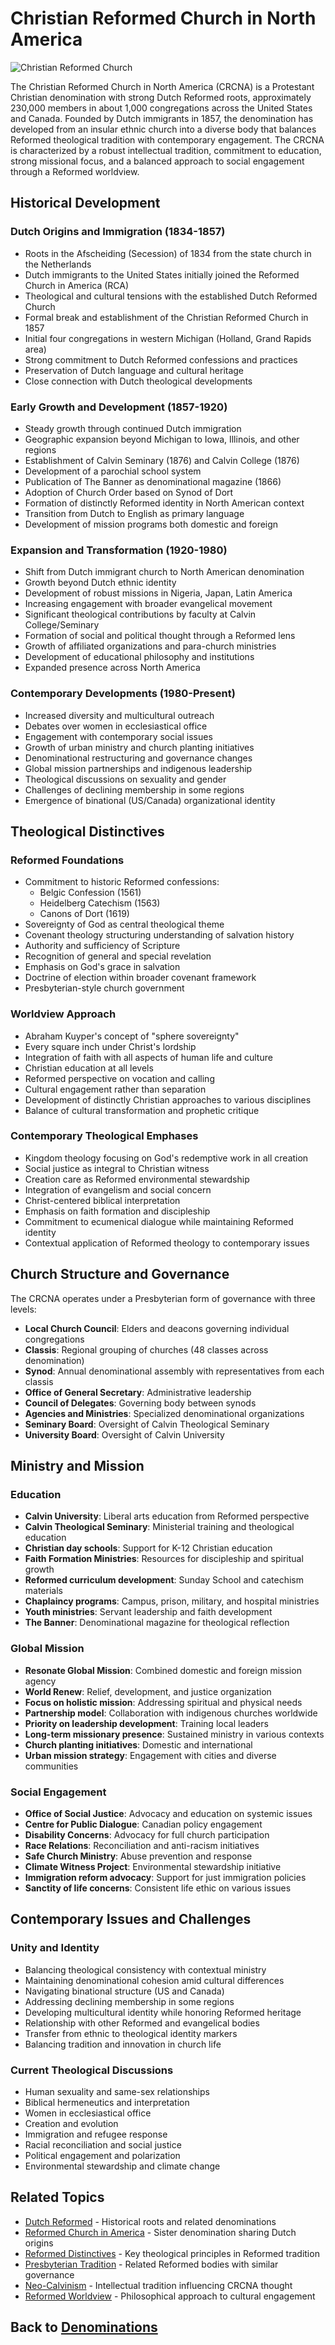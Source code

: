 # Christian Reformed Church in North America

![Christian Reformed Church](christian_reformed.jpg)

The Christian Reformed Church in North America (CRCNA) is a Protestant Christian denomination with strong Dutch Reformed roots, approximately 230,000 members in about 1,000 congregations across the United States and Canada. Founded by Dutch immigrants in 1857, the denomination has developed from an insular ethnic church into a diverse body that balances Reformed theological tradition with contemporary engagement. The CRCNA is characterized by a robust intellectual tradition, commitment to education, strong missional focus, and a balanced approach to social engagement through a Reformed worldview.

## Historical Development

### Dutch Origins and Immigration (1834-1857)

- Roots in the Afscheiding (Secession) of 1834 from the state church in the Netherlands
- Dutch immigrants to the United States initially joined the Reformed Church in America (RCA)
- Theological and cultural tensions with the established Dutch Reformed Church
- Formal break and establishment of the Christian Reformed Church in 1857
- Initial four congregations in western Michigan (Holland, Grand Rapids area)
- Strong commitment to Dutch Reformed confessions and practices
- Preservation of Dutch language and cultural heritage
- Close connection with Dutch theological developments

### Early Growth and Development (1857-1920)

- Steady growth through continued Dutch immigration
- Geographic expansion beyond Michigan to Iowa, Illinois, and other regions
- Establishment of Calvin Seminary (1876) and Calvin College (1876)
- Development of a parochial school system
- Publication of The Banner as denominational magazine (1866)
- Adoption of Church Order based on Synod of Dort
- Formation of distinctly Reformed identity in North American context
- Transition from Dutch to English as primary language
- Development of mission programs both domestic and foreign

### Expansion and Transformation (1920-1980)

- Shift from Dutch immigrant church to North American denomination
- Growth beyond Dutch ethnic identity
- Development of robust missions in Nigeria, Japan, Latin America
- Increasing engagement with broader evangelical movement
- Significant theological contributions by faculty at Calvin College/Seminary
- Formation of social and political thought through a Reformed lens
- Growth of affiliated organizations and para-church ministries
- Development of educational philosophy and institutions
- Expanded presence across North America

### Contemporary Developments (1980-Present)

- Increased diversity and multicultural outreach
- Debates over women in ecclesiastical office
- Engagement with contemporary social issues
- Growth of urban ministry and church planting initiatives
- Denominational restructuring and governance changes
- Global mission partnerships and indigenous leadership
- Theological discussions on sexuality and gender
- Challenges of declining membership in some regions
- Emergence of binational (US/Canada) organizational identity

## Theological Distinctives

### Reformed Foundations

- Commitment to historic Reformed confessions:
  - Belgic Confession (1561)
  - Heidelberg Catechism (1563)
  - Canons of Dort (1619)
- Sovereignty of God as central theological theme
- Covenant theology structuring understanding of salvation history
- Authority and sufficiency of Scripture
- Recognition of general and special revelation
- Emphasis on God's grace in salvation
- Doctrine of election within broader covenant framework
- Presbyterian-style church government

### Worldview Approach

- Abraham Kuyper's concept of "sphere sovereignty"
- Every square inch under Christ's lordship
- Integration of faith with all aspects of human life and culture
- Christian education at all levels
- Reformed perspective on vocation and calling
- Cultural engagement rather than separation
- Development of distinctly Christian approaches to various disciplines
- Balance of cultural transformation and prophetic critique

### Contemporary Theological Emphases

- Kingdom theology focusing on God's redemptive work in all creation
- Social justice as integral to Christian witness
- Creation care as Reformed environmental stewardship
- Integration of evangelism and social concern
- Christ-centered biblical interpretation
- Emphasis on faith formation and discipleship
- Commitment to ecumenical dialogue while maintaining Reformed identity
- Contextual application of Reformed theology to contemporary issues

## Church Structure and Governance

The CRCNA operates under a Presbyterian form of governance with three levels:

- **Local Church Council**: Elders and deacons governing individual congregations
- **Classis**: Regional grouping of churches (48 classes across denomination)
- **Synod**: Annual denominational assembly with representatives from each classis
- **Office of General Secretary**: Administrative leadership
- **Council of Delegates**: Governing body between synods
- **Agencies and Ministries**: Specialized denominational organizations
- **Seminary Board**: Oversight of Calvin Theological Seminary
- **University Board**: Oversight of Calvin University

## Ministry and Mission

### Education

- **Calvin University**: Liberal arts education from Reformed perspective
- **Calvin Theological Seminary**: Ministerial training and theological education
- **Christian day schools**: Support for K-12 Christian education
- **Faith Formation Ministries**: Resources for discipleship and spiritual growth
- **Reformed curriculum development**: Sunday School and catechism materials
- **Chaplaincy programs**: Campus, prison, military, and hospital ministries
- **Youth ministries**: Servant leadership and faith development
- **The Banner**: Denominational magazine for theological reflection

### Global Mission

- **Resonate Global Mission**: Combined domestic and foreign mission agency
- **World Renew**: Relief, development, and justice organization
- **Focus on holistic mission**: Addressing spiritual and physical needs
- **Partnership model**: Collaboration with indigenous churches worldwide
- **Priority on leadership development**: Training local leaders
- **Long-term missionary presence**: Sustained ministry in various contexts
- **Church planting initiatives**: Domestic and international
- **Urban mission strategy**: Engagement with cities and diverse communities

### Social Engagement

- **Office of Social Justice**: Advocacy and education on systemic issues
- **Centre for Public Dialogue**: Canadian policy engagement
- **Disability Concerns**: Advocacy for full church participation
- **Race Relations**: Reconciliation and anti-racism initiatives
- **Safe Church Ministry**: Abuse prevention and response
- **Climate Witness Project**: Environmental stewardship initiative
- **Immigration reform advocacy**: Support for just immigration policies
- **Sanctity of life concerns**: Consistent life ethic on various issues

## Contemporary Issues and Challenges

### Unity and Identity

- Balancing theological consistency with contextual ministry
- Maintaining denominational cohesion amid cultural differences
- Navigating binational structure (US and Canada)
- Addressing declining membership in some regions
- Developing multicultural identity while honoring Reformed heritage
- Relationship with other Reformed and evangelical bodies
- Transfer from ethnic to theological identity markers
- Balancing tradition and innovation in church life

### Current Theological Discussions

- Human sexuality and same-sex relationships
- Biblical hermeneutics and interpretation
- Women in ecclesiastical office
- Creation and evolution
- Immigration and refugee response
- Racial reconciliation and social justice
- Political engagement and polarization
- Environmental stewardship and climate change

## Related Topics

- [Dutch Reformed](dutch_reformed.md) - Historical roots and related denominations
- [Reformed Church in America](reformed_church_america.md) - Sister denomination sharing Dutch origins
- [Reformed Distinctives](reformed_distinctives.md) - Key theological principles in Reformed tradition
- [Presbyterian Tradition](presbyterian_tradition.md) - Related Reformed bodies with similar governance
- [Neo-Calvinism](neo_calvinism.md) - Intellectual tradition influencing CRCNA thought
- [Reformed Worldview](reformed_worldview.md) - Philosophical approach to cultural engagement

## Back to [Denominations](./README.md)
